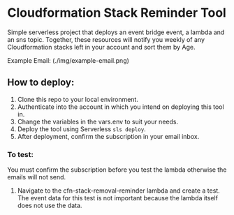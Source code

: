 # Cloudformation Stack Reminder Tool
Simple serverless project that deploys an event bridge event, a lambda and an sns topic. Together, these resources will notify you weekly of any Cloudformation stacks left in your account and sort them by Age.

Example Email:
(./img/example-email.png)

## How to deploy:
1. Clone this repo to your local environment.
2. Authenticate into the account in which you intend on deploying this tool in.
3. Change the variables in the vars.env to suit your needs.
4. Deploy the tool using Serverless `sls deploy`.
5. After deployment, confirm the subscription in your email inbox.

### To test: 
You must confirm the subscription before you test the lambda otherwise the emails will not send.
1. Navigate to the cfn-stack-removal-reminder lambda and create a test. The event data for this test is not important because the lambda itself does not use the data.
